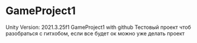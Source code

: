 # GameProject1
Unity Version: 2021.3.25f1
GameProject1 with github
Тестовый проект чтоб разобраться с гитхобом, если все будет ок можно уже делать проект
